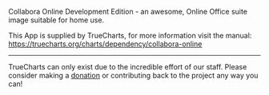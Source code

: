 Collabora Online Development Edition - an awesome, Online Office suite image suitable for home use.

This App is supplied by TrueCharts, for more information visit the manual: https://truecharts.org/charts/dependency/collabora-online

---

TrueCharts can only exist due to the incredible effort of our staff.
Please consider making a [donation](https://truecharts.org/docs/about/sponsor) or contributing back to the project any way you can!
